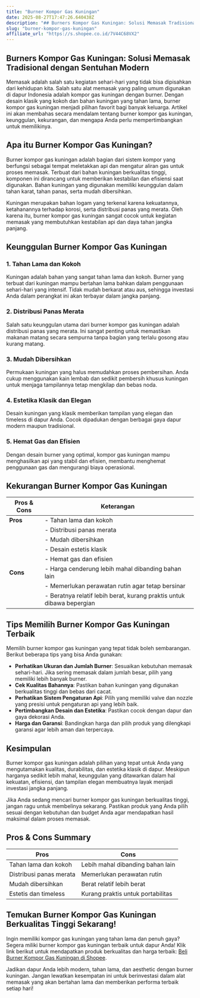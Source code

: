 ```yaml
---
title: "Burner Kompor Gas Kuningan"
date: 2025-08-27T17:47:26.640438Z
description: "## Burners Kompor Gas Kuningan: Solusi Memasak Tradisional dengan Sentuhan Modern..."
slug: "burner-kompor-gas-kuningan"
affiliate_url: "https://s.shopee.co.id/7V44C68VX2"
---
```

## Burners Kompor Gas Kuningan: Solusi Memasak Tradisional dengan Sentuhan Modern

Memasak adalah salah satu kegiatan sehari-hari yang tidak bisa dipisahkan dari kehidupan kita. Salah satu alat memasak yang paling umum digunakan di dapur Indonesia adalah kompor gas kuningan dengan burner. Dengan desain klasik yang kokoh dan bahan kuningan yang tahan lama, burner kompor gas kuningan menjadi pilihan favorit bagi banyak keluarga. Artikel ini akan membahas secara mendalam tentang burner kompor gas kuningan, keunggulan, kekurangan, dan mengapa Anda perlu mempertimbangkan untuk memilikinya.

## Apa itu Burner Kompor Gas Kuningan?

Burner kompor gas kuningan adalah bagian dari sistem kompor yang berfungsi sebagai tempat meletakkan api dan mengatur aliran gas untuk proses memasak. Terbuat dari bahan kuningan berkualitas tinggi, komponen ini dirancang untuk memberikan kestabilan dan efisiensi saat digunakan. Bahan kuningan yang digunakan memiliki keunggulan dalam tahan karat, tahan panas, serta mudah dibersihkan.

Kuningan merupakan bahan logam yang terkenal karena kekuatannya, ketahanannya terhadap korosi, serta distribusi panas yang merata. Oleh karena itu, burner kompor gas kuningan sangat cocok untuk kegiatan memasak yang membutuhkan kestabilan api dan daya tahan jangka panjang.

## Keunggulan Burner Kompor Gas Kuningan

### 1. Tahan Lama dan Kokoh

Kuningan adalah bahan yang sangat tahan lama dan kokoh. Burner yang terbuat dari kuningan mampu bertahan lama bahkan dalam penggunaan sehari-hari yang intensif. Tidak mudah berkarat atau aus, sehingga investasi Anda dalam perangkat ini akan terbayar dalam jangka panjang.

### 2. Distribusi Panas Merata

Salah satu keunggulan utama dari burner kompor gas kuningan adalah distribusi panas yang merata. Ini sangat penting untuk memastikan makanan matang secara sempurna tanpa bagian yang terlalu gosong atau kurang matang.

### 3. Mudah Dibersihkan

Permukaan kuningan yang halus memudahkan proses pembersihan. Anda cukup menggunakan kain lembab dan sedikit pembersih khusus kuningan untuk menjaga tampilannya tetap mengkilap dan bebas noda.

### 4. Estetika Klasik dan Elegan

Desain kuningan yang klasik memberikan tampilan yang elegan dan timeless di dapur Anda. Cocok dipadukan dengan berbagai gaya dapur modern maupun tradisional.

### 5. Hemat Gas dan Efisien

Dengan desain burner yang optimal, kompor gas kuningan mampu menghasilkan api yang stabil dan efisien, membantu menghemat penggunaan gas dan mengurangi biaya operasional.

## Kekurangan Burner Kompor Gas Kuningan

| **Pros & Cons** | **Keterangan**                                           |
|-----------------|-----------------------------------------------------------|
| **Pros**      | - Tahan lama dan kokoh                                    |
|               | - Distribusi panas merata                                |
|               | - Mudah dibersihkan                                      |
|               | - Desain estetis klasik                                 |
|               | - Hemat gas dan efisien                                 |
| **Cons**      | - Harga cenderung lebih mahal dibanding bahan lain      |
|               | - Memerlukan perawatan rutin agar tetap bersinar        |
|               | - Beratnya relatif lebih berat, kurang praktis untuk dibawa bepergian |

## Tips Memilih Burner Kompor Gas Kuningan Terbaik

Memilih burner kompor gas kuningan yang tepat tidak boleh sembarangan. Berikut beberapa tips yang bisa Anda gunakan:

- **Perhatikan Ukuran dan Jumlah Burner**: Sesuaikan kebutuhan memasak sehari-hari. Jika sering memasak dalam jumlah besar, pilih yang memiliki lebih banyak burner.
- **Cek Kualitas Bahannya**: Pastikan bahan kuningan yang digunakan berkualitas tinggi dan bebas dari cacat.
- **Perhatikan Sistem Pengaturan Api**: Pilih yang memiliki valve dan nozzle yang presisi untuk pengaturan api yang lebih baik.
- **Pertimbangkan Desain dan Estetika**: Pastikan cocok dengan dapur dan gaya dekorasi Anda.
- **Harga dan Garansi**: Bandingkan harga dan pilih produk yang dilengkapi garansi agar lebih aman dan terpercaya.

## Kesimpulan

Burner kompor gas kuningan adalah pilihan yang tepat untuk Anda yang mengutamakan kualitas, durabilitas, dan estetika klasik di dapur. Meskipun harganya sedikit lebih mahal, keunggulan yang ditawarkan dalam hal kekuatan, efisiensi, dan tampilan elegan membuatnya layak menjadi investasi jangka panjang.

Jika Anda sedang mencari burner kompor gas kuningan berkualitas tinggi, jangan ragu untuk membelinya sekarang. Pastikan produk yang Anda pilih sesuai dengan kebutuhan dan budget Anda agar mendapatkan hasil maksimal dalam proses memasak.

## Pros & Cons Summary

| **Pros** | **Cons** |
| --- | --- |
| Tahan lama dan kokoh | Lebih mahal dibanding bahan lain |
| Distribusi panas merata | Memerlukan perawatan rutin |
| Mudah dibersihkan | Berat relatif lebih berat |
| Estetis dan timeless | Kurang praktis untuk portabilitas |

## Temukan Burner Kompor Gas Kuningan Berkualitas Tinggi Sekarang!

Ingin memiliki kompor gas kuningan yang tahan lama dan penuh gaya? Segera miliki burner kompor gas kuningan terbaik untuk dapur Anda! Klik link berikut untuk mendapatkan produk berkualitas dan harga terbaik: [Beli Burner Kompor Gas Kuningan di Shopee](https://s.shopee.co.id/7V44C68VX2).

Jadikan dapur Anda lebih modern, tahan lama, dan aesthetic dengan burner kuningan. Jangan lewatkan kesempatan ini untuk berinvestasi dalam alat memasak yang akan bertahan lama dan memberikan performa terbaik setiap hari!